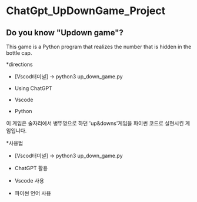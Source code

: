 # ChatGpt_UpDownGame_Project
## Do you know "Updown game"?

This game is a Python program that realizes the number that is hidden in the bottle cap.

*directions
- [Vscod터미널] -> python3 up_down_game.py

- Using ChatGPT 
- Vscode
- Python 



이 게임은 술자리에서 병뚜껑으로 하던 'up&downs'게임을 파이썬 코드로 실현시킨 게임입니다.

*사용법
- [Vscod터미널] -> python3 up_down_game.py

- ChatGPT 활용
- Vscode 사용
- 파이썬 언어 사용